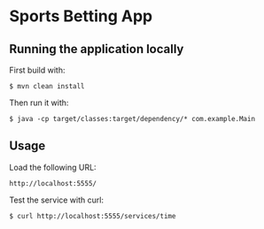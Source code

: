 # Sports Betting App

## Running the application locally

First build with:

    $ mvn clean install

Then run it with:

    $ java -cp target/classes:target/dependency/* com.example.Main

## Usage

Load the following URL:

    http://localhost:5555/

Test the service with curl:

    $ curl http://localhost:5555/services/time 
